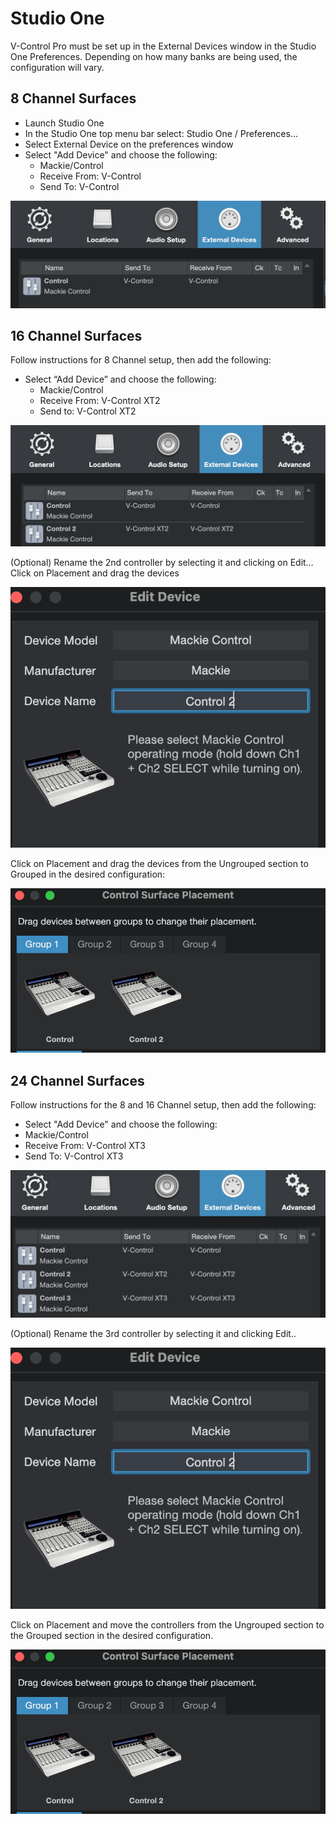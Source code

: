 # Studio One

V-Control Pro must be set up in the External Devices window in the Studio One Preferences.  Depending on how many banks are being used, the configuration will vary.

## 8 Channel Surfaces

- Launch Studio One
- In the Studio One top menu bar select: Studio One / Preferences...
- Select External Device on the preferences window
- Select "Add Device" and choose the following:
    - Mackie/Control
    - Receive From: V-Control
    - Send To: V-Control

![8 Channel Surfaces](./images/s1dev1.png "8 Channel Surfaces")

## 16 Channel Surfaces

Follow instructions for 8 Channel setup, then add the following:

- Select “Add Device” and choose the following:
    - Mackie/Control
    - Receive From: V-Control XT2
    - Send to: V-Control XT2

![16 Channel Surfaces](./images/s1dev2.png "16 Channel Surfaces")

(Optional) Rename the 2nd controller by selecting it and clicking on Edit…
Click on Placement and drag the devices

![16 Channel Surfaces](./images/s1name2.png "16 Channel Surfaces")


Click on Placement and drag the devices from the Ungrouped section to Grouped in the desired configuration:

![16 Channel Surfaces](./images/s1group2.png "16 Channel Surfaces")


## 24 Channel Surfaces

Follow instructions for the 8 and 16 Channel setup, then add the following:

- Select "Add Device" and choose the following:
- Mackie/Control
- Receive From: V-Control XT3
- Send To: V-Control XT3

![24 Channel Surfaces](./images/s1dev3.png "24 Channel Surfaces")

(Optional) Rename the 3rd controller by selecting it and clicking Edit..

![24 Channel Surfaces](./images/s1name2.png "24 Channel Surfaces")

Click on Placement and move the controllers from the Ungrouped section to the Grouped section in the desired configuration.

![24 Channel Surfaces](./images/s1group2.png "24 Channel Surfaces")
